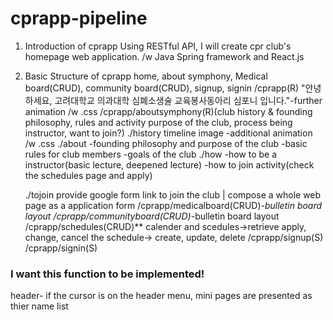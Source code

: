 # cprapp-pipeline
1. Introduction of cprapp
   Using RESTful API, I will create cpr club's homepage web application. /w Java Spring framework and React.js
2. Basic Structure of cprapp
   home, about symphony,  Medical board(CRUD), community board(CRUD), signup, signin
   /cprapp(R)
     "안녕하세요, 고려대학교 의과대학 심폐소생술 교육봉사동아리 심포니 입니다."-further animation /w .css
   /cprapp/aboutsymphony(R)(club history & founding philosophy, rules and activity purpose of the club, process being instructor, want to join?)
      ./history
         timeline image -additional animation /w .css
      ./about
         -founding philosophy and purpose of the club
         -basic rules for club members
         -goals of the club 
      ./how
         -how to be a instructor(basic lecture, deepened lecture)
         -how to join activity(check the schedules page and apply)
         
      ./tojoin
         provide google form link to join the club | compose a whole web page as a application form
   /cprapp/medicalboard(CRUD)*-bulletin board layout
   /cprapp/communityboard(CRUD)*-bulletin board layout
   /cprapp/schedules(CRUD)**
      calender and scedules->retrieve
      apply, change, cancel the schedule-> create, update, delete
   /cprapp/signup(S)
   /cprapp/signin(S)


      
     

### I want this function to be implemented!
header- if the cursor is on the header menu, mini pages are presented as thier name list
